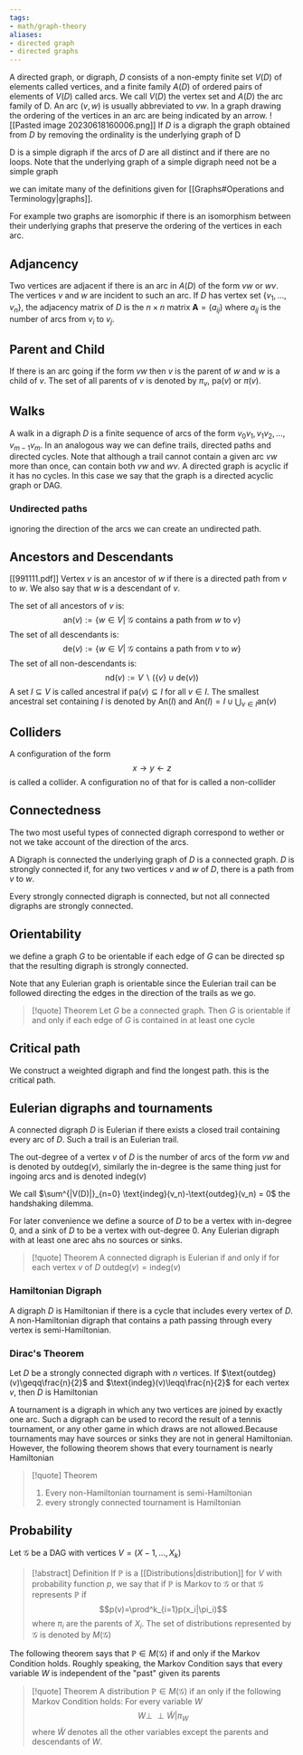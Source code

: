 ```yaml
---
tags:
- math/graph-theory
aliases:
- directed graph
- directed graphs
---
```

A directed graph, or digraph, $D$ consists of a non-empty finite set $V(D)$ of elements called vertices, and a finite family $A(D)$ of ordered pairs of elements of $V(D)$ called arcs. We call $V(D)$ the vertex set and $A(D)$ the arc family of D. An arc ($v,w$) is usually abbreviated to $vw$. In a graph drawing the ordering of the vertices in an arc are being indicated by an arrow.
![[Pasted image 20230618160006.png]]
If $D$ is a digraph the graph obtained from $D$ by removing the ordinality is the underlying graph of D

D is a simple digraph if the arcs of $D$ are all distinct and if there are no loops. Note that the underlying graph of a simple digraph need not be a simple graph

we can imitate many of the definitions given for [[Graphs#Operations and Terminology|graphs]]. 

For example two graphs are isomorphic if there is an isomorphism between their underlying graphs that preserve the ordering of the vertices in each arc. 

## Adjancency
Two vertices are adjacent if there is an arc in $A(D)$ of the form $vw$ or $wv$. The vertices $v$ and $w$ are incident to such an arc. If $D$ has vertex set $\{v_1, ..., v_n\}$, the adjacency matrix of $D$ is the $n\times n$ matrix $\textbf{A} =(a_{ij})$ where $a_{ij}$ is  the number of arcs from $v_i$ to $v_j$. 

## Parent and Child
If there is an arc going if the form $vw$ then $v$ is the parent of $w$ and $w$ is a child of $v$. The set of all parents of $v$ is denoted by $\pi_v$, $\text{pa}(v)$ or $\pi(v)$.  

## Walks
A walk in a digraph $D$ is a finite sequence of arcs of the form $v_0v_1,v_1v_2,...,v_{m-1}v_m$. In an analogous way we can define trails, directed paths and directed cycles. Note that although a trail cannot contain a given arc $vw$ more than once, can contain both $vw$ and $wv$. A directed graph is acyclic if it has no cycles. In this case we say that the graph is a directed acyclic graph or DAG.
### Undirected paths
ignoring the direction of the arcs we can create an undirected path.

## Ancestors and Descendants
[[991111.pdf]]
Vertex $v$ is an ancestor of $w$ if there is a directed path from $v$ to $w$. We also say that $w$ is a descendant of $v$. 

The set of all ancestors of $v$ is:
$$\text{an}(v):=\{w\in V|\text{ $\mathcal G$ contains a path from $w$ to $v$}\}$$
The set of all descendants is:
$$\text{de}(v):=\{w\in V|\text{ $\mathcal G$ contains a path from $v$ to $w$}\}$$
The set of all non-descendants is:
$$\text{nd}(v):=V\backslash(\{v\}\cup \text{de}(v))$$
A set $I\subseteq V$ is called ancestral if $\text{pa}(v)\subseteq I$ for all $v\in I$. The smallest ancestral set containing $I$ is denoted by $\text{An}(I)$ and $\text{An}(I)=I\cup\bigcup_{v\in I}\text{an}(v)$

## Colliders
A configuration of the form 
$$x\rightarrow y\leftarrow z$$
is called a collider. A configuration no of that for is called a non-collider

## Connectedness
The two most useful types of connected digraph correspond to wether or not we take account of the direction of the arcs. 

A Digraph is connected the underlying graph of $D$ is a connected graph. $D$ is strongly connected if, for any two vertices $v$ and $w$ of $D$, there is a path from $v$ to $w$. 

Every strongly connected digraph is connected, but not all connected digraphs are strongly connected. 

## Orientability
we define a graph $G$ to be orientable if each edge of $G$ can be directed sp that the resulting digraph is strongly connected. 

Note that any Eulerian graph is orientable since the Eulerian trail can be followed directing the edges in the direction of the trails as we go.

>[!quote] Theorem
>Let $G$ be a connected graph. Then $G$ is orientable if and only if each edge of $G$ is contained in at least one cycle

## Critical path
We construct a weighted digraph and find the longest path. this is the critical path.

## Eulerian digraphs and tournaments
A connected digraph $D$ is Eulerian if there exists a closed trail containing every arc of $D$. Such a trail is an Eulerian trail. 

The out-degree of a vertex $v$ of $D$ is the number of arcs of the form $vw$ and is denoted by $\text{outdeg}(v)$, similarly the in-degree is the same thing just for ingoing arcs and is denoted $\text{indeg}(v)$

We call $\sum^{|V(D)|}_{n=0} \text{indeg}(v_n)-\text{outdeg}(v_n) = 0$ the handshaking dilemma.

For later convenience we define a source of $D$ to be a vertex with in-degree 0, and a sink of $D$ to be a vertex with out-degree 0. Any Eulerian digraph with at least one arec ahs no sources or sinks.

> [!quote] Theorem
> A connected digraph is Eulerian if and only if for each vertex $v$ of $D$ $\text{outdeg}(v)=\text{indeg}(v)$

### Hamiltonian Digraph
A digraph $D$ is Hamiltonian if there is a cycle that includes every vertex of $D$. A non-Hamiltonian digraph that contains a path passing through every vertex is semi-Hamiltonian. 

### Dirac's Theorem
Let $D$ be a strongly connected digraph with $n$ vertices. If $\text{outdeg}(v)\geqq\frac{n}{2}$ and $\text{indeg}(v)\leqq\frac{n}{2}$ for each vertex $v$, then $D$ is Hamiltonian

A tournament is a digraph in which any two vertices are joined by exactly one arc. Such a digraph can be used to record the result of a tennis tournament, or any other game in which draws are not allowed.Because tournaments may have sources or sinks they are not in general Hamiltonian. However, the following theorem shows that every tournament is nearly Hamiltonian
> [!quote] Theorem
> 1. Every non-Hamiltonian tournament is semi-Hamiltonian
> 2. every strongly connected tournament is Hamiltonian


## Probability
Let $\mathcal G$ be a DAG with vertices $V=(X-1,...,X_k)$

>[!abstract] Definition
>If $\mathbb P$ is a [[Distributions|distribution]] for $V$ with probability function $p$, we say that if $\mathbb P$ is Markov to $\mathcal G$ or that $\mathcal G$ represents $\mathbb P$ if 
$$p(v)=\prod^k_{i=1}p(x_i|\pi_i)$$
where $\pi_i$ are the parents of $X_i$. The set of distributions represented by $\mathcal G$ is denoted by $M(\mathcal G)$

The following theorem says that $\mathbb P\in M(\mathcal G)$ if and only if the Markov Condition holds. Roughly speaking, the Markov Condition says that every variable $W$ is independent of the "past" given its parents

> [!quote] Theorem 
> A distribution $\mathbb P\in M(\mathcal G)$ if an only if the following Markov Condition holds:  For every variable $W$
> $$W\perp\!\!\!\perp \tilde W|\pi_W$$
> where $\tilde W$ denotes all the other variables except the parents and descendants of $W$.

